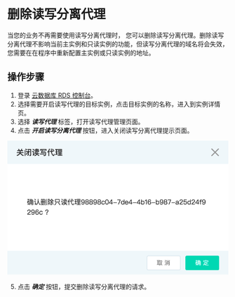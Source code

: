 # 删除读写分离代理

当您的业务不再需要使用读写分离代理时， 您可以删除读写分离代理。删除读写分离代理不影响当前主实例和只读实例的功能，但读写分离代理的域名将会失效，您需要在在程序中重新配置主实例或只读实例的地址。

## 操作步骤
1. 登录 [云数据库 RDS 控制台](https://rds-console.jdcloud.com/database)。
2. 选择需要开启读写代理的目标实例，点击目标实例的名称，进入到实例详情页。
3. 选择 ***读写代理*** 标签，打开读写代理管理页面。
4. 点击 ***开启读写分离代理*** 按钮，进入关闭读写分离代理提示页面。
    
![删除读写代理](../../../../../image/RDS/ReadWriteProxy-Delete.png)

5. 点击 ***确定*** 按钮，提交删除读写分离代理的请求。


